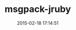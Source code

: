 ---
layout: post
title:  "msgpack-jruby"
repo:   "iconara/msgpack-jruby"
date:   2015-02-18 17:14:51
gemurl: http://github.com/iconara/msgpack-jruby
---